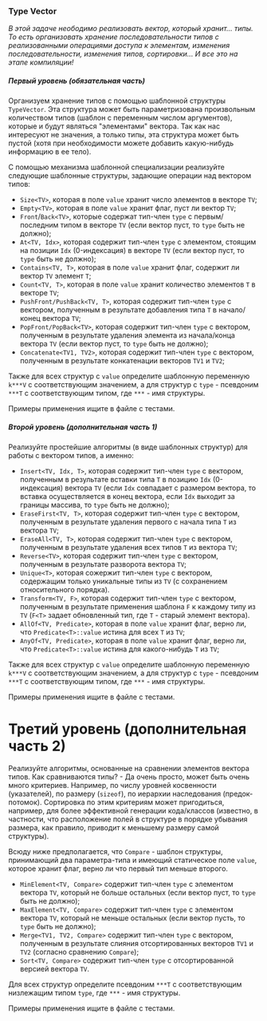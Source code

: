 ### Type Vector

*В этой задаче неободимо реализовать вектор, который хранит... типы. То есть организовать хранение последовательности
типов с реализованными операциями доступа к элементам, изменения последовательности, изменения типов, сортировки...
И все это на этапе компиляции!*

##### Первый уровень (обязательная часть)

Организуем хранение типов с помощью шаблонной структуры `TypeVector`. Эта структура может быть параметризована
произвольным количеством типов (шаблон с переменным числом аргументов), которые и будут являться "элементами" вектора.
Так как нас интересуют не значения, а только типы, эта структура может быть пустой (хотя при необходимости можете
добавить какую-нибудь информацию в ее тело).

С помощью механизма шаблонной специализации реализуйте следующие шаблонные структуры, задающие операции над вектором
типов:
* `Size<TV>`, которая в поле `value` хранит число элементов в векторе `TV`;
* `Empty<TV>`, которая в поле `value` хранит флаг, пуст ли вектор `TV`;
* `Front`/`Back<TV>`, которые содержат тип-член `type` с первым/последним типом в векторе `TV` (если вектор пуст, то
`type` быть не должно);
* `At<TV, Idx>`, которая содержит тип-член `type` с элементом, стоящим на позиции `Idx` (0-индексация) в векторе `TV`
(если вектор пуст, то `type` быть не должно);
* `Contains<TV, T>`, которая в поле `value` хранит флаг, содержит ли вектор `TV` элемент `T`;
* `Count<TV, T>`, которая в поле `value` хранит количество элементов `T` в векторе `TV`;
* `PushFront/PushBack<TV, T>`, которая содержит тип-член `type` с вектором, полученным в результате добавления типа `T`
в начало/конец вектора `TV`;
* `PopFront/PopBack<TV>`, которая содержит тип-член `type` с вектором, полученным в результате удаления элемента из
начала/конца вектора `TV` (если вектор пуст, то `type` быть не должно);
* `Concatenate<TV1, TV2>`, которая содержит тип-член `type` с вектором, полученным в результате конкатенации векторов
`TV1` и `TV2`;

Также для всех структур с `value` определите шаблонную переменную `k***V` с соответствующим значением, а для структур с
`type` - псевдоним `***T` с соответствующим типом, где `***` - имя структуры.

Примеры применения ищите в файле с тестами.

##### Второй уровень (дополнительная часть 1)

Реализуйте простейшие алгоритмы (в виде шаблонных структур) для работы с вектором типов, а именно:

* `Insert<TV, Idx, T>`, которая содержит тип-член `type` с вектором, полученным в результате вставки типа `T` в позицию `Idx` (0-индексация) вектора `TV` (если `Idx` совпадает с размером вектора, то вставка осуществляется в конец вектора,
если `Idx` выходит за границы массива, то `type` быть не должно);
* `EraseFirst<TV, T>`, которая содержит тип-член `type` с вектором, полученным в результате удаления первого с начала
типа `T` из вектора `TV`;
* `EraseAll<TV, T>`, которая содержит тип-член `type` с вектором, полученным в результате удаления всех типов `T` из
вектора `TV`;
* `Reverse<TV>`, которая содержит тип-член `type` с вектором, полученным в результате разворота вектора `TV`;
* `Unique<T>`, которая сожержит тип-член `type` с вектором, содержащим только уникальные типы из `TV` (с сохранением
относительного порядка).
* `Transform<TV, F>`, которая содержит тип-член `type` с вектором, полученным в результате применения шаблона `F` к
каждому типу из `TV` (`F<T>` задает обновленный тип, где `T` - старый элемент вектора).
* `AllOf<TV, Predicate>`, которая в поле `value` хранит флаг, верно ли, что `Predicate<T>::value` истина для всех `T` из
 `TV`;
* `AnyOf<TV, Predicate>`, которая в поле `value` хранит флаг, верно ли, что `Predicate<T>::value` истина для
какого-нибудь `T` из `TV`;

Также для всех структур с `value` определите шаблонную переменную `k***V` с соответствующим значением, а для структур с
`type` - псевдоним `***T` с соответствующим типом, где `***` - имя структуры.

Примеры применения ищите в файле с тестами.

# Третий уровень (дополнительная часть 2)

Реализуйте алгоритмы, основанные на сравнении элементов вектора типов. Как сравниваются типы? - Да очень просто, может
быть очень много критериев. Например, по числу уровней косвенности (указателей), по размеру (`sizeof`), по иерархии
наследования (предок-потомок). Сортировка по этим критериям может пригодиться, например, для более эффективной генерации
кода/классов (известно, в частности, что расположение полей в структуре в порядке убывания размера, как правило,
приводит к меньшему размеру самой структуры).

Всюду ниже предполагается, что `Compare` - шаблон структуры, принимающий два параметра-типа и имеющий статическое поле
`value`, которое хранит флаг, верно ли что первый тип меньше второго.

* `MinElement<TV, Compare>` содержит тип-член `type` с элементом вектора `TV`, который не больше остальных (если вектор
пуст, то `type` быть не должно);
* `MaxElement<TV, Compare>` содержит тип-член `type` с элементом вектора `TV`, который не меньше остальных (если вектор
пусть, то `type` быть не должно);
* `Merge<TV1, TV2, Compare>` содержит тип-член  `type` с вектором, полученным в результате слияния отсортированных
векторов `TV1` и `TV2` (согласно сравнению `Compare`);
* `Sort<TV, Compare>` содержит тип-член `type` с отсортированной версией вектора `TV`.

Для всех структур определите псевдоним `***T` с соответствующим низлежащим типом `type`, где `***` - имя структуры.

Примеры применения ищите в файле с тестами.
